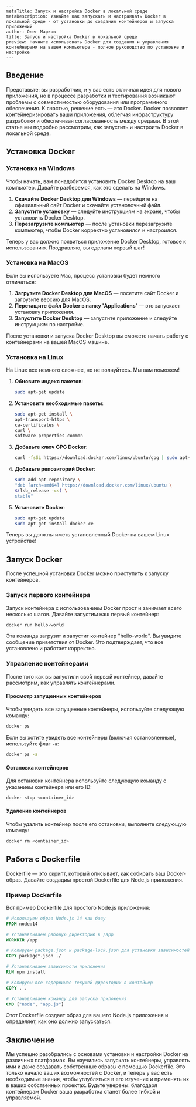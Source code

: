 ```
---
metaTitle: Запуск и настройка Docker в локальной среде
metaDescription: Узнайте как запускать и настраивать Docker в локальной среде - от установки до создания контейнеров и запуска приложений
author: Олег Марков
title: Запуск и настройка Docker в локальной среде
preview: Начните использовать Docker для создания и управления контейнерами на вашем компьютере - полное руководство по установке и настройке
---
```

## Введение

Представьте: вы разработчик, и у вас есть отличная идея для нового приложения, но в процессе разработки и тестирования возникают проблемы с совместимостью оборудования или программного обеспечения. К счастью, решение есть — это Docker. Docker позволяет контейнеризировать ваши приложения, облегчая инфраструктуру разработки и обеспечивая согласованность между средами. В этой статье мы подробно рассмотрим, как запустить и настроить Docker в локальной среде.

## Установка Docker

### Установка на Windows

Чтобы начать, вам понадобится установить Docker Desktop на ваш компьютер. Давайте разберемся, как это сделать на Windows.

1. **Скачайте Docker Desktop для Windows** — перейдите на официальный сайт Docker и скачайте установочный файл.
2. **Запустите установку** — следуйте инструкциям на экране, чтобы установить Docker Desktop.
3. **Перезагрузите компьютер** — после установки перезагрузите компьютер, чтобы Docker корректно установился и настроился.

Теперь у вас должно появиться приложение Docker Desktop, готовое к использованию. Поздравляю, вы сделали первый шаг!

### Установка на MacOS

Если вы используете Mac, процесс установки будет немного отличаться:

1. **Загрузите Docker Desktop для MacOS** — посетите сайт Docker и загрузите версию для MacOS.
2. **Перетащите файл Docker в папку 'Applications'** — это запускает установку приложения.
3. **Запустите Docker Desktop** — запустите приложение и следуйте инструкциям по настройке.

После установки и запуска Docker Desktop вы сможете начать работу с контейнерами на вашей MacOS машине.

### Установка на Linux

На Linux все немного сложнее, но не волнуйтесь. Мы вам поможем!

1. **Обновите индекс пакетов**:
   ```bash
   sudo apt-get update
   ```

2. **Установите необходимые пакеты**:
   ```bash
   sudo apt-get install \
   apt-transport-https \
   ca-certificates \
   curl \
   software-properties-common
   ```

3. **Добавьте ключ GPG Docker**:
   ```bash
   curl -fsSL https://download.docker.com/linux/ubuntu/gpg | sudo apt-key add -
   ```

4. **Добавьте репозиторий Docker**:
   ```bash
   sudo add-apt-repository \
   "deb [arch=amd64] https://download.docker.com/linux/ubuntu \
   $(lsb_release -cs) \
   stable"
   ```

5. **Установите Docker**:
   ```bash
   sudo apt-get update
   sudo apt-get install docker-ce
   ```

Теперь вы должны иметь установленный Docker на вашем Linux устройстве!

## Запуск Docker

После успешной установки Docker можно приступить к запуску контейнеров.

### Запуск первого контейнера

Запуск контейнера с использованием Docker прост и занимает всего несколько шагов. Давайте запустим наш первый контейнер:

```bash
docker run hello-world
```

Эта команда загрузит и запустит контейнер "hello-world". Вы увидите сообщение приветствия от Docker. Это подтверждает, что все установлено и работает корректно.

### Управление контейнерами

После того как вы запустили свой первый контейнер, давайте рассмотрим, как управлять контейнерами.

#### Просмотр запущенных контейнеров

Чтобы увидеть все запущенные контейнеры, используйте следующую команду:

```bash
docker ps
```

Если вы хотите увидеть все контейнеры (включая остановленные), используйте флаг `-a`:

```bash
docker ps -a
```

#### Остановка контейнеров

Для остановки контейнера используйте следующую команду с указанием контейнера или его ID:

```bash
docker stop <container_id>
```

#### Удаление контейнеров

Чтобы удалить контейнер после его остановки, выполните следующую команду:

```bash
docker rm <container_id>
```

## Работа с Dockerfile

Dockerfile — это скрипт, который описывает, как собирать ваш Docker-образ. Давайте создадим простой Dockerfile для Node.js приложения.

### Пример Dockerfile

Вот пример Dockerfile для простого Node.js приложения:

```dockerfile
# Используем образ Node.js 14 как базу
FROM node:14

# Устанавливаем рабочую директорию в /app
WORKDIR /app

# Копируем package.json и package-lock.json для установки зависимостей
COPY package*.json ./

# Устанавливаем зависимости приложения
RUN npm install

# Копируем все содержимое текущей директории в контейнер
COPY . .

# Устанавливаем команду для запуска приложения
CMD ["node", "app.js"]
```

Этот Dockerfile создает образ для вашего Node.js приложения и определяет, как оно должно запускаться.

## Заключение

Мы успешно разобрались с основами установки и настройки Docker на различных платформах. Вы научились запускать контейнеры, управлять ими и даже создавать собственные образы с помощью Dockerfile. Это только начало ваших возможностей с Docker, и теперь у вас есть необходимые знания, чтобы углубляться в его изучение и применять их в ваших собственных проектах. Будьте уверены: благодаря контейнерам Docker ваша разработка станет более гибкой и управляемой.